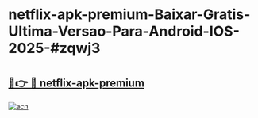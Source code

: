 # netflix-apk-premium-Baixar-Gratis-Ultima-Versao-Para-Android-IOS-2025-#zqwj3

# <h2><a href="https://ainizakaria.my?title=netflix-apk-premium&ref=24M">🔗👉 🔴 netflix-apk-premium</a></h2>

[![acn](https://github.com/user-attachments/assets/0f9c940e-d8b0-45ae-aac7-cd30a18b3e1c)](https://ainizakaria.my?title=netflix-apk-premium&ref=24M)

